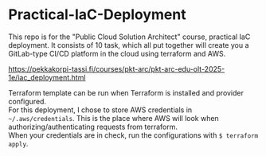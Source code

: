 # Practical-IaC-Deployment

This repo is for the "Public Cloud Solution Architect" course, practical IaC deployment. 
It consists of 10 task, which all put together will create you a GitLab-type CI/CD platform in the cloud using terraform and AWS. <br>

<https://pekkakorpi-tassi.fi/courses/pkt-arc/pkt-arc-edu-olt-2025-1e/iac_deployment.html>
<br>

Terraform template can be run when Terraform is installed and provider configured. <br>
For this deployment, I chose to store AWS credentials in `~/.aws/credentials`. This is the place where AWS will look when authorizing/authenticating requests from terraform. <br>
When your credentials are in check, run the configurations with `$ terraform apply`.
